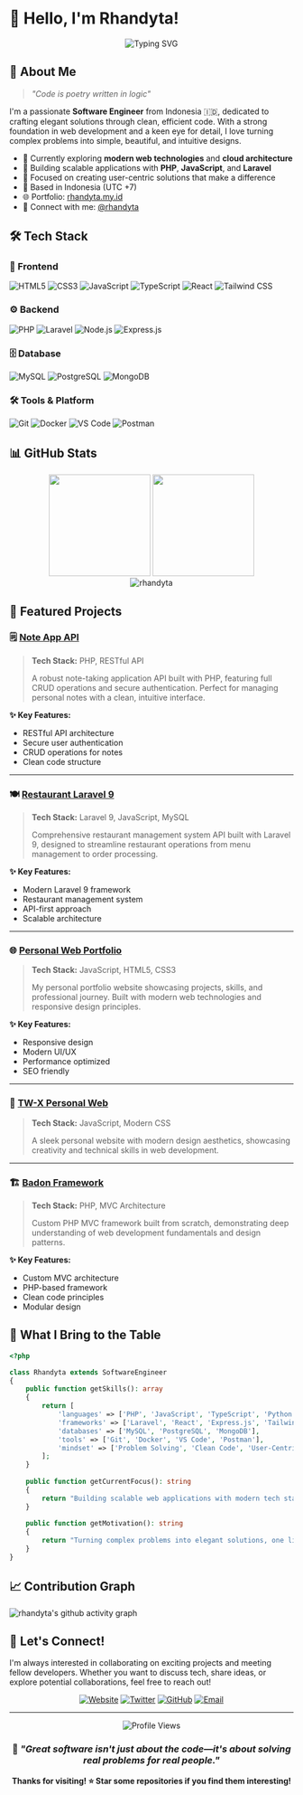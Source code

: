 # 👋 Hello, I'm Rhandyta!

<div align="center">
  <img src="https://readme-typing-svg.herokuapp.com?font=Fira+Code&size=22&duration=3000&pause=1000&color=36BCF7&center=true&vCenter=true&width=435&lines=Full+Stack+Developer;Problem+Solver;Code+Enthusiast;Always+Learning" alt="Typing SVG" />
</div>

## 🚀 About Me

> *"Code is poetry written in logic"* 

I'm a passionate **Software Engineer** from Indonesia 🇮🇩, dedicated to crafting elegant solutions through clean, efficient code. With a strong foundation in web development and a keen eye for detail, I love turning complex problems into simple, beautiful, and intuitive designs.

- 🌱 Currently exploring **modern web technologies** and **cloud architecture**
- 💼 Building scalable applications with **PHP**, **JavaScript**, and **Laravel**
- 🎯 Focused on creating user-centric solutions that make a difference
- 📍 Based in Indonesia (UTC +7)
- 🌐 Portfolio: [rhandyta.my.id](https://rhandyta.my.id)
- 📱 Connect with me: [@rhandyta](https://twitter.com/rhandyta)

## 🛠️ Tech Stack

### 🎨 Frontend
![HTML5](https://img.shields.io/badge/HTML5-E34F26?style=for-the-badge&logo=html5&logoColor=white)
![CSS3](https://img.shields.io/badge/CSS3-1572B6?style=for-the-badge&logo=css3&logoColor=white)
![JavaScript](https://img.shields.io/badge/JavaScript-F7DF1E?style=for-the-badge&logo=javascript&logoColor=black)
![TypeScript](https://img.shields.io/badge/TypeScript-007ACC?style=for-the-badge&logo=typescript&logoColor=white)
![React](https://img.shields.io/badge/React-20232A?style=for-the-badge&logo=react&logoColor=61DAFB)
![Tailwind CSS](https://img.shields.io/badge/Tailwind_CSS-38B2AC?style=for-the-badge&logo=tailwind-css&logoColor=white)

### ⚙️ Backend
![PHP](https://img.shields.io/badge/PHP-777BB4?style=for-the-badge&logo=php&logoColor=white)
![Laravel](https://img.shields.io/badge/Laravel-FF2D20?style=for-the-badge&logo=laravel&logoColor=white)
![Node.js](https://img.shields.io/badge/Node.js-43853D?style=for-the-badge&logo=node.js&logoColor=white)
![Express.js](https://img.shields.io/badge/Express.js-404D59?style=for-the-badge&logo=express&logoColor=white)

### 🗄️ Database
![MySQL](https://img.shields.io/badge/MySQL-00000F?style=for-the-badge&logo=mysql&logoColor=white)
![PostgreSQL](https://img.shields.io/badge/PostgreSQL-316192?style=for-the-badge&logo=postgresql&logoColor=white)
![MongoDB](https://img.shields.io/badge/MongoDB-4EA94B?style=for-the-badge&logo=mongodb&logoColor=white)

### 🛠️ Tools & Platform
![Git](https://img.shields.io/badge/Git-F05032?style=for-the-badge&logo=git&logoColor=white)
![Docker](https://img.shields.io/badge/Docker-2496ED?style=for-the-badge&logo=docker&logoColor=white)
![VS Code](https://img.shields.io/badge/VS_Code-007ACC?style=for-the-badge&logo=visual-studio-code&logoColor=white)
![Postman](https://img.shields.io/badge/Postman-FF6C37?style=for-the-badge&logo=postman&logoColor=white)

## 📊 GitHub Stats

<div align="center">
  <img height="180em" src="https://github-readme-stats.vercel.app/api?username=rhandyta&show_icons=true&theme=tokyonight&hide_border=true&count_private=true" />
  <img height="180em" src="https://github-readme-stats.vercel.app/api/top-langs/?username=rhandyta&layout=compact&theme=tokyonight&hide_border=true" />
</div>

<div align="center">
  <img src="https://github-readme-streak-stats.herokuapp.com/?user=rhandyta&theme=tokyonight&hide_border=true" alt="rhandyta" />
</div>

## 🎯 Featured Projects

### 🗒️ [Note App API](https://github.com/rhandyta/noteapp-api)
> **Tech Stack:** PHP, RESTful API
> 
> A robust note-taking application API built with PHP, featuring full CRUD operations and secure authentication. Perfect for managing personal notes with a clean, intuitive interface.

**✨ Key Features:**
- RESTful API architecture
- Secure user authentication
- CRUD operations for notes
- Clean code structure

---

### 🍽️ [Restaurant Laravel 9](https://github.com/rhandyta/restaurant-laravel9)
> **Tech Stack:** Laravel 9, JavaScript, MySQL
> 
> Comprehensive restaurant management system API built with Laravel 9, designed to streamline restaurant operations from menu management to order processing.

**✨ Key Features:**
- Modern Laravel 9 framework
- Restaurant management system
- API-first approach
- Scalable architecture

---

### 🌐 [Personal Web Portfolio](https://github.com/rhandyta/web-profile)
> **Tech Stack:** JavaScript, HTML5, CSS3
> 
> My personal portfolio website showcasing projects, skills, and professional journey. Built with modern web technologies and responsive design principles.

**✨ Key Features:**
- Responsive design
- Modern UI/UX
- Performance optimized
- SEO friendly

---

### 🎨 [TW-X Personal Web](https://github.com/rhandyta/tw-x)
> **Tech Stack:** JavaScript, Modern CSS
> 
> A sleek personal website with modern design aesthetics, showcasing creativity and technical skills in web development.

---

### 🏗️ [Badon Framework](https://github.com/rhandyta/badon-fw)
> **Tech Stack:** PHP, MVC Architecture
> 
> Custom PHP MVC framework built from scratch, demonstrating deep understanding of web development fundamentals and design patterns.

**✨ Key Features:**
- Custom MVC architecture
- PHP-based framework
- Clean code principles
- Modular design

## 🌟 What I Bring to the Table

```php
<?php

class Rhandyta extends SoftwareEngineer 
{
    public function getSkills(): array 
    {
        return [
            'languages' => ['PHP', 'JavaScript', 'TypeScript', 'Python'],
            'frameworks' => ['Laravel', 'React', 'Express.js', 'Tailwind CSS'],
            'databases' => ['MySQL', 'PostgreSQL', 'MongoDB'],
            'tools' => ['Git', 'Docker', 'VS Code', 'Postman'],
            'mindset' => ['Problem Solving', 'Clean Code', 'User-Centric', 'Continuous Learning']
        ];
    }
    
    public function getCurrentFocus(): string 
    {
        return "Building scalable web applications with modern tech stack";
    }
    
    public function getMotivation(): string 
    {
        return "Turning complex problems into elegant solutions, one line of code at a time";
    }
}
```

## 📈 Contribution Graph

![rhandyta's github activity graph](https://github-readme-activity-graph.vercel.app/graph?username=rhandyta&theme=tokyo-night&hide_border=true)

## 🤝 Let's Connect!

I'm always interested in collaborating on exciting projects and meeting fellow developers. Whether you want to discuss tech, share ideas, or explore potential collaborations, feel free to reach out!

<div align="center">
  
[![Website](https://img.shields.io/badge/Website-rhandyta.my.id-blue?style=for-the-badge&logo=google-chrome&logoColor=white)](https://rhandyta.my.id)
[![Twitter](https://img.shields.io/badge/Twitter-@rhandyta-1DA1F2?style=for-the-badge&logo=twitter&logoColor=white)](https://twitter.com/rhandyta)
[![GitHub](https://img.shields.io/badge/GitHub-rhandyta-181717?style=for-the-badge&logo=github&logoColor=white)](https://github.com/rhandyta)
[![Email](https://img.shields.io/badge/Email-Contact_Me-red?style=for-the-badge&logo=gmail&logoColor=white)](mailto:your-email@example.com)

</div>

---

<div align="center">
  <img src="https://komarev.com/ghpvc/?username=rhandyta&color=blueviolet&style=for-the-badge" alt="Profile Views" />
</div>

<div align="center">
  
### 💫 *"Great software isn't just about the code—it's about solving real problems for real people."*

**Thanks for visiting! ⭐ Star some repositories if you find them interesting!**

</div>
